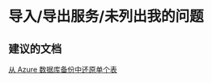 <properties
    pageTitle="导入\/导出服务/未列出我的问题"
    description="导入\/导出服务/未列出我的问题"
    service="microsoft.sql"
    resource="servers"
    authors="aashu"
    displayOrder=""
    selfHelpType="generic"
    supportTopicIds="32045132"
    resourceTags=""
    productPesIds="13491"
    cloudEnvironments="public"
/>


# 导入\/导出服务/未列出我的问题

## **建议的文档**
[从 Azure 数据库备份中还原单个表](https://azure.microsoft.com/documentation/articles/sql-database-cloud-migrate-restore-single-table-azure-backup/)



<!--HONumber=Jul16_HO4-->



